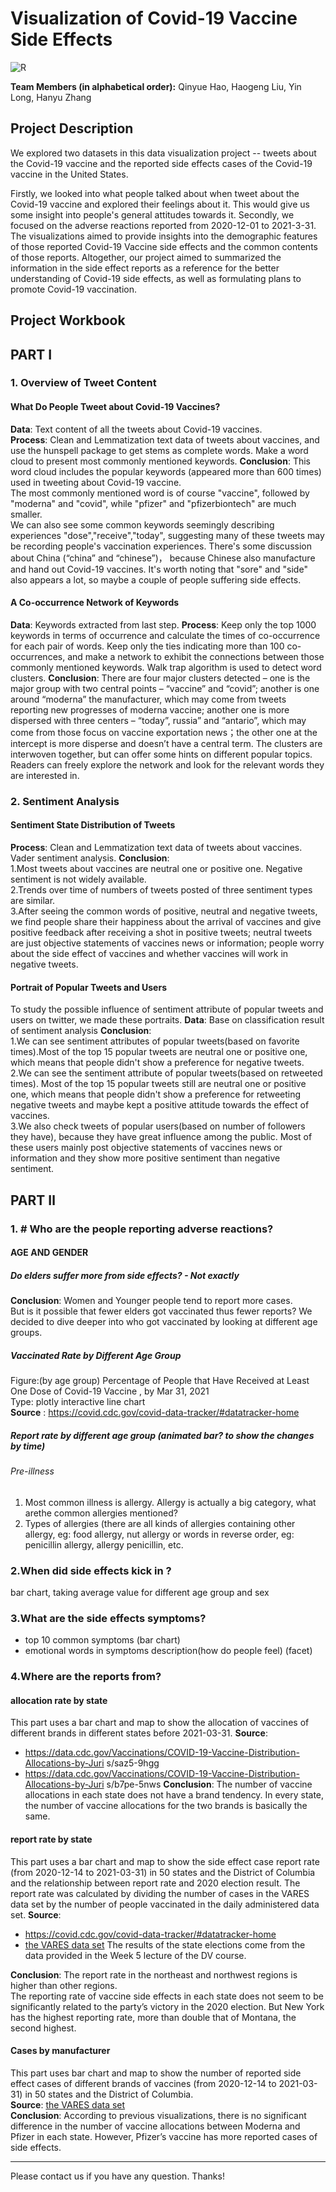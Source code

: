 # Visualization of Covid-19 Vaccine Side Effects

![R](https://img.shields.io/badge/r-%23276DC3.svg?style=for-the-badge&logo=r&logoColor=white)


**Team Members (in alphabetical order):**
Qinyue Hao, Haogeng Liu, Yin Long, Hanyu Zhang


## Project Description
We explored two datasets in this data visualization project -- tweets about the Covid-19 vaccine and the reported side effects cases of the Covid-19 vaccine in the United States. 

Firstly, we looked into what people talked about when tweet about the Covid-19 vaccine and explored their feelings about it. This would give us some insight into people's general attitudes towards it. 
Secondly, we focused on the adverse reactions reported from 2020-12-01 to 2021-3-31. The visualizations aimed to provide insights into the demographic features of those reported Covid-19 Vaccine side effects and the common contents of those reports. Altogether, our project aimed to summarized the information in the side effect reports as a reference for the better understanding of Covid-19 side effects, as well as formulating plans to promote Covid-19 vaccination.


## Project Workbook

## PART Ⅰ

### 1. Overview of Tweet Content

#### What Do People Tweet about Covid-19 Vaccines?
**Data**: Text content of all the tweets about Covid-19 vaccines.    
**Process**: Clean and Lemmatization text data of tweets about vaccines, and use the hunspell package to get stems as complete words. Make a word cloud to present most commonly mentioned keywords.
**Conclusion**: 
This word cloud includes the popular keywords (appeared more than 600 times) used in tweeting about Covid-19 vaccine.         
The most commonly mentioned word is of course "vaccine", followed by "moderna" and "covid", while "pfizer" and "pfizerbiontech" are much smaller.           
We can also see some common keywords seemingly describing experiences "dose","receive","today", suggesting many of these tweets may be recording people's vaccination experiences. There's some discussion about China (“china” and “chinese”)， because Chinese also manufacture and hand out Covid-19 vaccines. It's worth noting that "sore" and "side" also appears a lot, so maybe a couple of people suffering side effects.     

#### A Co-occurrence Network of Keywords
**Data**: Keywords extracted from last step.
**Process**: Keep only the top 1000 keywords in terms of occurrence and calculate the times of co-occurrence for each pair of words. Keep only the ties indicating more than 100 co-occurrences, and make a network to exhibit the connections between those commonly mentioned keywords. Walk trap algorithm is used to detect word clusters.
**Conclusion**: There are four major clusters detected – one is the major group with two central points – “vaccine” and “covid”; another is one around “moderna” the manufacturer, which may come from tweets reporting new progresses of moderna vaccine; another one is more dispersed with three centers – “today”, russia” and “antario”, which may come from those focus on vaccine exportation news；the other one at the intercept is more disperse and doesn’t have a central term. The clusters are interwoven together, but can offer some hints on different popular topics. Readers can freely explore the network and look for the relevant words they are interested in.


### 2. Sentiment Analysis
#### Sentiment State Distribution of Tweets
**Process**: Clean and Lemmatization text data of tweets about vaccines. Vader sentiment
analysis.
**Conclusion**:      
1.Most tweets about vaccines are neutral one or positive one. Negative sentiment is not widely available.           
2.Trends over time of numbers of tweets posted of three sentiment types are similar.            
3.After seeing the common words of positive, neutral and negative tweets, we find people share their happiness about the arrival of vaccines and give positive feedback after receiving a shot in positive tweets; neutral tweets are just objective statements of vaccines news or information; people worry about the side effect of vaccines and whether vaccines will work in negative tweets.    

#### Portrait of Popular Tweets and Users
To study the possible influence of sentiment attribute of popular tweets and users on twitter,
we made these portraits.
**Data**: Base on classification result of sentiment analysis
**Conclusion**:    
1.We can see sentiment attributes of popular tweets(based on favorite times).Most of the top 15 popular tweets are neutral one or positive one, which means that people didn't show a preference for negative tweets.           
2.We can see the sentiment attribute of popular tweets(based on retweeted times). Most of the top 15 popular tweets still are neutral one or positive one, which means that people didn't show a preference for retweeting negative tweets and maybe kept a positive attitude towards the effect of vaccines.      
3.We also check tweets of popular users(based on number of followers they have), because they have great influence among the public. Most of these users mainly post objective statements of vaccines news or information and they show more positive sentiment than negative sentiment.           


## PART Ⅱ
### 1. # Who are the people reporting adverse reactions?

#### AGE AND GENDER
##### Do elders suffer more from side effects? - Not exactly          
**Conclusion**: Women and Younger people tend to report more cases.                     
But is it possible that fewer elders got vaccinated thus fewer reports? We decided to dive deeper into who got vaccinated by looking at different age groups.    

##### Vaccinated Rate by Different Age Group                  
Figure:(by age group) Percentage of People that Have Received at Least One Dose of Covid-19 Vaccine , by Mar 31, 2021            
Type: plotly interactive line chart           
**Source** : https://covid.cdc.gov/covid-data-tracker/#datatracker-home         

##### Report rate by different age group (animated bar? to show the changes by time)
###### Pre-illness
1) Most common illness is allergy. Allergy is actually a big category, what arethe common allergies mentioned?    
2) Types of allergies (there are all kinds of allergies containing other allergy, eg: food allergy, nut allergy or words in reverse order, eg: penicillin allergy, allergy penicillin, etc.

### 2.When did side effects kick in ?
bar chart, taking average value for different age group and sex

### 3.What are the side effects symptoms?
- top 10 common symptoms (bar chart)
- emotional words in symptoms description(how do people feel) (facet)

### 4.Where are the reports from?

#### allocation rate by state
This part uses a bar chart and map to show the allocation of vaccines of different brands in different states before 2021-03-31.
**Source**: 
- https://data.cdc.gov/Vaccinations/COVID-19-Vaccine-Distribution-Allocations-by-Juri
s/saz5-9hgg
- https://data.cdc.gov/Vaccinations/COVID-19-Vaccine-Distribution-Allocations-by-Juri
s/b7pe-5nws
**Conclusion**:
The number of vaccine allocations in each state does not have a brand tendency. In every state, the number of vaccine allocations for the two brands is basically the same.

#### report rate by state
This part uses a bar chart and map to show the side effect case report rate (from 2020-12-14 to 2021-03-31) in 50 states and the District of Columbia and the relationship between report rate and 2020 election result. 
The report rate was calculated by dividing the number of cases in the VARES data set by the number of people vaccinated in the daily administered data set.
**Source**: 
- https://covid.cdc.gov/covid-data-tracker/#datatracker-home
- [the VARES data set](https://www.kaggle.com/ayushggarg/covid19-vaccine-adverse-reactions)
The results of the state elections come from the data provided in the Week 5 lecture of the DV course.

**Conclusion**:
The report rate in the northeast and northwest regions is higher than other regions.       
The reporting rate of vaccine side effects in each state does not seem to be significantly related to the party’s victory in the 2020 election. But New York has the highest reporting rate, more than double that of Montana, the second highest.

#### Cases by manufacturer
This part uses bar chart and map to show the number of reported side effect cases of different brands of vaccines (from 2020-12-14 to 2021-03-31) in 50 states and the District of Columbia.          
**Source**: [the VARES data set](https://www.kaggle.com/ayushggarg/covid19-vaccine-adverse-reactions)         
**Conclusion**:
According to previous visualizations, there is no significant difference in the number of vaccine allocations between Moderna and Pfizer in each state. However, Pfizer’s vaccine has more reported cases of side effects. 

---
Please contact us if you have any question. Thanks! 
